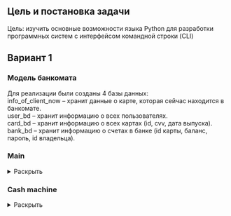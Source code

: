 ## Цель и постановка задачи
Цель: изучить основные возможности языка Python для разработки программных систем с интерфейсом командной строки (CLI)

## Вариант 1 
### Модель банкомата
Для реализации были созданы 4 базы данных: <br>
info_of_client_now – хранит данные о карте, которая сейчас находится в банкомате.<br>
user_bd – хранит информацию о всех пользователях.<br>
card_bd – хранит информацию о всех картах (id, cvv, дата выпуска).<br>
bank_bd – хранит информацию о счетах в банке (id карты, баланс, пароль, id владельца).<br>
### Main
<details>
<summary>Раскрыть</summary>
В main.py мы, используя библиотеку click, реализуем cli. 
Создаем группу команд cli.
 
Создаем такие команды как:
1)	авторизация <br>
![alt text](https://github.com/aleshkey/PPOIS-labs-spring-2023/blob/lw1/LR1/images/main/authorization.jpg)<br>
2)	пополнение баланса<br>
 ![alt text](https://github.com/aleshkey/PPOIS-labs-spring-2023/blob/lw1/LR1/images/main/add_money.jpg)<br>
3)	снятие денег<br>
 ![alt text](https://github.com/aleshkey/PPOIS-labs-spring-2023/blob/lw1/LR1/images/main/withdraw.jpg)<br>
4)	перевод на другую карту<br>
 ![alt text](https://github.com/aleshkey/PPOIS-labs-spring-2023/blob/lw1/LR1/images/main/transfer.jpg)<br>
5)	получение баланса<br>
 ![alt text](https://github.com/aleshkey/PPOIS-labs-spring-2023/blob/lw1/LR1/images/main/balance.jpg)<br>
6)	перевод на телефонный номер<br>
 ![alt text](https://github.com/aleshkey/PPOIS-labs-spring-2023/blob/lw1/LR1/images/main/transfer_to_phone.jpg)<br>
7)	регистрация новой карты<br>
 ![alt text](https://github.com/aleshkey/PPOIS-labs-spring-2023/blob/lw1/LR1/images/main/register.jpg)<br>
Потом добавляем  все команды в группу<br>
 ![alt text](https://github.com/aleshkey/PPOIS-labs-spring-2023/blob/lw1/LR1/images/main/add_to_group.jpg)<br>
И main-функция<br>
 ![alt text](https://github.com/aleshkey/PPOIS-labs-spring-2023/blob/lw1/LR1/images/main/main.jpg)<br>
</details>

### Cash machine
<details>
<summary>Раскрыть</summary>
В cash_machine.py мы, реализуем основную логику программы. Здесь мы производим все операции с базами данных 
 
Создаем такие команды как:
1)	авторизация <br>
![alt text](https://github.com/aleshkey/PPOIS-labs-spring-2023/blob/lw1/LR1/images/cash_machine/authorization.jpg)<br>
2)	пополнение баланса<br>
 ![alt text](https://github.com/aleshkey/PPOIS-labs-spring-2023/blob/lw1/LR1/images/cash_machine/add_money.jpg)<br>
3)	снятие денег<br>
 ![alt text](https://github.com/aleshkey/PPOIS-labs-spring-2023/blob/lw1/LR1/images/cash_machine/withdrow.jpg)<br>
4)	перевод на другую карту<br>
 ![alt text](https://github.com/aleshkey/PPOIS-labs-spring-2023/blob/lw1/LR1/images/cash_machine/transfer.jpg)<br>
5)	получение баланса<br>
 ![alt text](https://github.com/aleshkey/PPOIS-labs-spring-2023/blob/lw1/LR1/images/cash_machine/get_balance.jpg)<br>
6)	регистрация новой карты<br>
 ![alt text](https://github.com/aleshkey/PPOIS-labs-spring-2023/blob/lw1/LR1/images/cash_machine/register.jpg)<br>
</details>